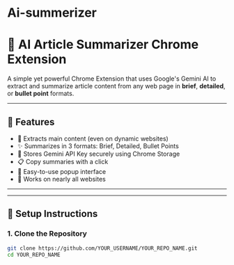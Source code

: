 ﻿# Ai-summerizer
# 📰 AI Article Summarizer Chrome Extension

A simple yet powerful Chrome Extension that uses Google's Gemini AI to extract and summarize article content from any web page in **brief**, **detailed**, or **bullet point** formats.

---

## 🚀 Features

- 🧠 Extracts main content (even on dynamic websites)
- ✨ Summarizes in 3 formats: Brief, Detailed, Bullet Points
- 🔐 Stores Gemini API Key securely using Chrome Storage
- 📋 Copy summaries with a click
- 🧩 Easy-to-use popup interface
- 💬 Works on nearly all websites

---


---

## 🔧 Setup Instructions

### 1. Clone the Repository
```bash
git clone https://github.com/YOUR_USERNAME/YOUR_REPO_NAME.git
cd YOUR_REPO_NAME
